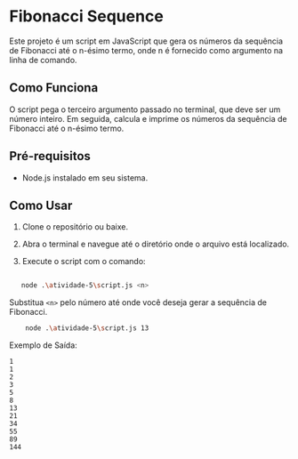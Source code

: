 # Fibonacci Sequence 

Este projeto é um script em JavaScript que gera os números da sequência de Fibonacci até o n-ésimo termo, onde n é fornecido como argumento na linha de comando.

## Como Funciona

O script pega o terceiro argumento passado no terminal, que deve ser um número inteiro. Em seguida, calcula e imprime os números da sequência de Fibonacci até o n-ésimo termo.

## Pré-requisitos

- Node.js instalado em seu sistema.

## Como Usar

1. Clone o repositório ou baixe.

2. Abra o terminal e navegue até o diretório onde o arquivo está localizado.

3. Execute o script com o comando:

```bash

   node .\atividade-5\script.js <n>

```





Substitua `<n>` pelo número até onde você deseja gerar a sequência de Fibonacci.

```bash
    node .\atividade-5\script.js 13
```


Exemplo de Saída:
```
1
1
2
3
5
8
13
21
34
55
89
144
```
